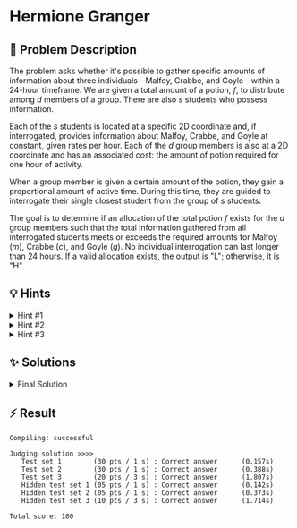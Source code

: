 # Hermione Granger

## 📝 Problem Description

The problem asks whether it's possible to gather specific amounts of information about three individuals—Malfoy, Crabbe, and Goyle—within a 24-hour timeframe. We are given a total amount of a potion, $f$, to distribute among $d$ members of a group. There are also $s$ students who possess information.

Each of the $s$ students is located at a specific 2D coordinate and, if interrogated, provides information about Malfoy, Crabbe, and Goyle at constant, given rates per hour. Each of the $d$ group members is also at a 2D coordinate and has an associated cost: the amount of potion required for one hour of activity.

When a group member is given a certain amount of the potion, they gain a proportional amount of active time. During this time, they are guided to interrogate their single closest student from the group of $s$ students.

The goal is to determine if an allocation of the total potion $f$ exists for the $d$ group members such that the total information gathered from all interrogated students meets or exceeds the required amounts for Malfoy ($m$), Crabbe ($c$), and Goyle ($g$). No individual interrogation can last longer than 24 hours. If a valid allocation exists, the output is "L"; otherwise, it is "H".

## 💡 Hints

<details>
<summary>Hint #1</summary>
The problem states that each DA member is guided towards their *closest* Slytherin student. Before considering the resource allocation, how can you efficiently determine this mapping for every DA member? This is a classic computational geometry problem.
</details>
<details>
<summary>Hint #2</summary>
The task of finding the nearest neighbor for a set of query points among a static set of sites can be solved efficiently. A Voronoi diagram partitions the plane into regions based on the closest site. The dual of the Voronoi diagram, a **Delaunay triangulation**, is a powerful structure often used in libraries like CGAL to answer nearest neighbor queries. Once this mapping is established, the problem changes. What happens if multiple DA members are closest to the same Slytherin?
</details>
<details>
<summary>Hint #3</summary>
After determining which Slytherin each DA member can interrogate, the problem becomes one of resource allocation. You have a budget of Felix Felicis ($f$) and a time limit (24 hours). You must satisfy three minimum information requirements. This setup, involving allocating resources subject to linear constraints, is a strong indicator that **Linear Programming (LP)** is a suitable framework. Think about what your decision variables should be. A good choice of variables will make the constraints easy to express.
</details>

## ✨ Solutions

<details>
<summary>Final Solution</summary>
This problem can be decomposed into two main parts. First, we have a geometric subproblem: for each DA member, we must identify the Slytherin student they will interrogate. Second, we have a resource allocation subproblem: we must decide how to distribute the Felix Felicis to gather the required information.

### Part 1: Finding the Closest Slytherin

The problem states that each DA member is guided to their unique closest Slytherin student. This is a nearest neighbor problem. Given the large number of DA members and Slytherin students, a naive approach of calculating all pairwise distances would be too slow.

A more efficient method is to use a **Delaunay triangulation**. By constructing a Delaunay triangulation on the set of Slytherin student locations, we create a data structure that allows for fast nearest neighbor queries. For each DA member's location, we can query the triangulation to find the closest Slytherin vertex in logarithmic time on average. This gives us a mapping from each DA member to a specific Slytherin student.

### Part 2: Resource Allocation via Linear Programming

Once we have this mapping, the problem becomes one of optimally allocating our resources (Felix Felicis and time) to meet a set of goals (information thresholds). This is a classic scenario for **Linear Programming (LP)**. We need to determine if a *feasible* solution exists that satisfies all constraints.

#### LP Formulation

1.  **Decision Variables:** The most critical step is defining the variables. A natural choice is to let the variable $x_i$ represent the total time (in hours) that Slytherin student $i$ is interrogated. This choice simplifies the formulation of the constraints. Other intuitive choices, like the amount of potion each DA member receives, can lead to non-linear constraints or more complex models.

2.  **Cost Simplification:** Multiple DA members might have the same Slytherin as their closest one. For a given Slytherin $i$, if several DA members can interrogate them, it is always optimal to use the DA member with the lowest Felix Felicis cost per hour. Therefore, for each Slytherin $i$ who is the target of at least one DA member, we can determine a single minimum cost, $\text{cost}_i$, required to interrogate them for one hour. Slytherins who are not the closest to any DA member can be ignored.

3.  **Constraints:** With the variables $x_i$ and costs $\text{cost}_i$ defined, we can formulate the constraints:

    *   **Time Limit:** Each Slytherin can be interrogated for at most 24 hours.
        $0 \le x_i \le 24$ for each active Slytherin $i$.

    *   **Felix Felicis Budget:** The total amount of potion used cannot exceed the available amount, $f$. The potion cost for interrogating Slytherin $i$ for $x_i$ hours is $x_i \cdot \text{cost}_i$.
        $\sum_{i} x_i \cdot \text{cost}_i \le f$

    *   **Information Requirements:** The total information gathered for each of Malfoy, Crabbe, and Goyle must meet the minimum thresholds $m$, $c$, and $g$. Let $(m_i, c_i, g_i)$ be the information rates for Slytherin $i$.
        *   $\sum_{i} x_i \cdot m_i \ge m$
        *   $\sum_{i} x_i \cdot c_i \ge c$
        *   $\sum_{i} x_i \cdot g_i \ge g$

We are not trying to maximize or minimize any particular value; we only need to know if there exists any set of values for $x_i$ that satisfies all these constraints simultaneously. This is a **feasibility problem**. The LP solver will tell us if such a solution exists.

#### Implementation Detail: Variable Indexing

A potential performance issue arises if the input indices for Slytherins are large and sparse (e.g., only Slytherins with indices 0 and $10^9$ are relevant). An LP solver might create variables for all indices in between, leading to a huge, slow model. To avoid this, we only create LP variables for the Slytherins that are actually targeted by at least one DA member. We can use a map or re-indexing scheme to map the original Slytherin indices to a compact set of LP variable indices (e.g., $0, 1, 2, \dots$).

The following C++ code implements this logic using the CGAL library for both the Delaunay triangulation and the LP solver.

```cpp
#include<iostream>
#include<vector>
#include<cmath>
#include<map>

#include <CGAL/Exact_predicates_inexact_constructions_kernel.h>
#include <CGAL/Triangulation_vertex_base_with_info_2.h>
#include <CGAL/Delaunay_triangulation_2.h>

#include <CGAL/QP_models.h>
#include <CGAL/QP_functions.h>
#include <CGAL/Gmpz.h>
#include <iomanip>


typedef CGAL::Exact_predicates_inexact_constructions_kernel K;
typedef CGAL::Triangulation_vertex_base_with_info_2<int, K> Vb;
typedef CGAL::Triangulation_data_structure_2<Vb>            Tds;
typedef CGAL::Delaunay_triangulation_2<K, Tds>              Triangulation;

typedef int IT;
typedef CGAL::Gmpz ET;
typedef CGAL::Quadratic_program<IT> Program;
typedef CGAL::Quadratic_program_solution<ET> Solution;

typedef K::Point_2 Point;
typedef std::pair<Point, int> IPoint;

template<typename T>
std::ostream& operator<<(std::ostream &os, const CGAL::Quadratic_program<T> &lp) {
    os << "minimize:\n";
    bool before = false;
    for(int j=0; j<lp.get_n(); j++) {
        T val = *(lp.get_c()+j);
        if(val != 0) {
            if(before)
                os << " + ";
            os << val << " * x" << j;
            before = true;
        }
    }
    if(lp.get_c0() != 0) {
        os << " + " << lp.get_c0();
    }
    os << std::endl << "where\n";
    for(int i=0; i<lp.get_m(); i++) {
        for(int j=0; j<lp.get_n(); j++) {
            os << std::setw(4) << *(*(lp.get_a()+j)+i);
        }
        os << std::setw(4) << "|";
        auto rel = *(lp.get_r()+i);
        os << std::setw(4) << ((rel == CGAL::SMALLER) ? "<=" : ((rel == CGAL::LARGER) ? ">=" : "==")) << " ";
        os << *(lp.get_b()+i);
        os << std::endl;
    }
    return os;
}

void solve() {
  // std::cout << "======================================================" << std::endl;
  // ===== READ INPUT =====
  int f, m, c, g, d, s; std::cin >> f >> m >> c >> g >> d >> s;
  
  std::vector<IPoint> slytherin_positions; slytherin_positions.reserve(s);
  std::vector<std::vector<int>> info_amounts(s, std::vector<int>(3));
  for(int i = 0; i < s; ++i) {
    int x, y; std::cin >> x >> y >> info_amounts[i][0] >> info_amounts[i][1] >> info_amounts[i][2];
    slytherin_positions.emplace_back(Point(x, y), i);
  }
  
  std::vector<Point> da_positions; da_positions.reserve(d);
  std::vector<int> required_ff(d);
  for(int i = 0; i < d; ++i) {
    int x, y;  std::cin >> x >> y >> required_ff[i];
    da_positions.emplace_back(x, y);
  }
  
  // ===== SOLVE =====
  // === Find nearest Slytherin for each DA member ===
  Triangulation t;
  t.insert(slytherin_positions.begin(), slytherin_positions.end());
  
  // Find smallest amount of FF per hour for each slytherin
  std::map<int, int> slytherin_to_min_ff;
  for(int i = 0; i < d; ++i) {
    int slytherin = t.nearest_vertex(da_positions[i])->info();
    
    if(slytherin_to_min_ff.find(slytherin) == slytherin_to_min_ff.end()) {
      slytherin_to_min_ff[slytherin] = required_ff[i];
    } else {
      slytherin_to_min_ff[slytherin] = std::min(slytherin_to_min_ff[slytherin], required_ff[i]);
    }
  }
  
  // === Construct LP ===
  // Variables: x_i time (hours) Slytherin i is interrogated for
  // Minimum: 0 Maximum: 24
  Program lp (CGAL::SMALLER, true, 0, true, 24); 
  
  // Set constraints
  int var_idx = 0;
  for(auto iter = slytherin_to_min_ff.begin(); iter != slytherin_to_min_ff.end(); ++iter) {
    int slytherin = iter->first;
    int ff = iter->second;
    
    // Constraint that amount of distributed FF does not exceed amount of available FF
    lp.set_a(var_idx, 0, ff);
    
    // Constraint that enough information is acquired about all 3 targets
    lp.set_a(var_idx, 1, -info_amounts[slytherin][0]);
    lp.set_a(var_idx, 2, -info_amounts[slytherin][1]);
    lp.set_a(var_idx, 3, -info_amounts[slytherin][2]);
    
    var_idx++;
  }
  lp.set_b(0, f);
  lp.set_b(1, -m);
  lp.set_b(2, -c);
  lp.set_b(3, -g);
  
  // === SOLVE LP ===
  Solution solution = CGAL::solve_linear_program(lp, ET());
  
  // === OUTPUT ===
  if (solution.is_infeasible()) {
    std::cout << "H" << std::endl;
  } else {
    std::cout << "L" << std::endl;
  }
}

int main() {
  std::ios_base::sync_with_stdio(false);
  
  int n_tests; std::cin >> n_tests;
  while(n_tests--) {
    solve();
  }
}
```
</details>

## ⚡ Result

```plaintext
Compiling: successful

Judging solution >>>>
   Test set 1        (30 pts / 1 s) : Correct answer      (0.157s)
   Test set 2        (30 pts / 1 s) : Correct answer      (0.388s)
   Test set 3        (20 pts / 3 s) : Correct answer      (1.807s)
   Hidden test set 1 (05 pts / 1 s) : Correct answer      (0.142s)
   Hidden test set 2 (05 pts / 1 s) : Correct answer      (0.373s)
   Hidden test set 3 (10 pts / 3 s) : Correct answer      (1.714s)

Total score: 100
```